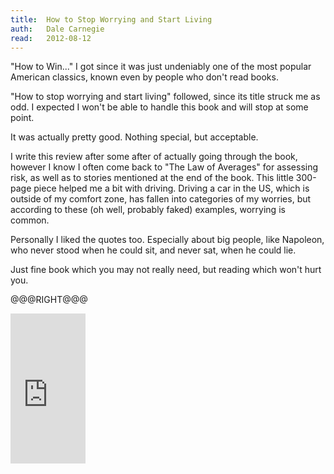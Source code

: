 ```yaml
---
title:	How to Stop Worrying and Start Living
auth:	Dale Carnegie
read:	2012-08-12
---
```





"How to Win..." I got since it was just undeniably one of the most popular
American classics, known even by people who don't read books.

"How to stop worrying and start living" followed, since its title struck me
as odd. I expected I won't be able to handle this book and will stop at some
point.

It was actually pretty good. Nothing special, but acceptable.

I write this review after some after of actually going through the book,
however I know I often come back to "The Law of Averages" for assessing
risk, as well as to stories mentioned at the end of the book.  This little
300-page piece helped me a bit with driving. Driving a car in the US, which
is outside of my comfort zone, has fallen into categories of my worries, but
according to these (oh well, probably faked) examples, worrying is common.

Personally I liked the quotes too. Especially about big people, like
Napoleon, who never stood when he could sit, and never sat, when he could
lie.

Just fine book which you may not really need, but reading which won't hurt
you.

@@@RIGHT@@@

<iframe src="http://rcm.amazon.com/e/cm?lt1=_blank&bc1=FFFFFF&IS2=1&npa=1&bg1=FFFFFF&fc1=000000&lc1=FF0000&t=wojcadamkoszh-20&o=1&p=8&l=as4&m=amazon&f=ifr&ref=ss_til&asins=0671035975" style="width:120px;height:240px;" scrolling="no" marginwidth="0" marginheight="0" frameborder="0"></iframe>
